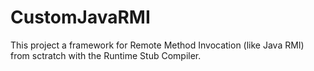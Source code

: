 CustomJavaRMI
=============

This project a framework for Remote Method Invocation (like Java RMI) from sctratch with the Runtime Stub Compiler. 
